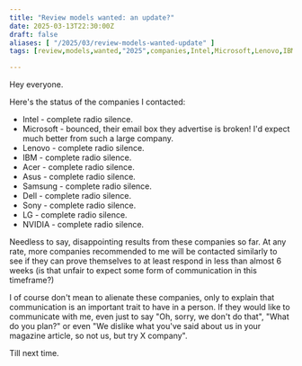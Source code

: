```yaml
---
title: "Review models wanted: an update?"
date: 2025-03-13T22:30:00Z
draft: false
aliases: [ "/2025/03/review-models-wanted-update" ]
tags: [review,models,wanted,"2025",companies,Intel,Microsoft,Lenovo,IBM,Acer,Asus,Samsung,Dell,Sony,LG,NVIDIA,TSMC,HP,Siemens,boycott]

---
```


Hey everyone.

Here's the status of the companies I contacted:

- Intel - complete radio silence.
- Microsoft - bounced, their email box they advertise is broken! I'd expect much better from such a large company.
- Lenovo - complete radio silence.
- IBM - complete radio silence.
- Acer - complete radio silence.
- Asus - complete radio silence.
- Samsung - complete radio silence.
- Dell - complete radio silence.
- Sony - complete radio silence.
- LG - complete radio silence.
- NVIDIA - complete radio silence.

Needless to say, disappointing results from these companies so far. At any rate, more companies recommended to me will be contacted similarly to see if they can prove themselves to at least respond in less than almost 6 weeks (is that unfair to expect some form of communication in this timeframe?)

I of course don't mean to alienate these companies, only to explain that communication is an important trait to have in a person. If they would like to communicate with me, even just to say "Oh, sorry, we don't do that", "What do you plan?" or even "We dislike what you've said about us in your magazine article, so not us, but try X company".

Till next time.